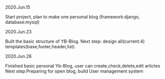2020.Jun.15

Start project, plan to make one personal blog
(framework:django, database:mysql)

2020.Jun.23

Built the basic structure of YB-Blog. Next step: design
all(current:4) templates(base,footer,header,list)

2020.Jun.26

Finished basic personal Yb-Blog, user can 
create,check,delete,edit articles
Next step:Preparing for open blog, build User management system
